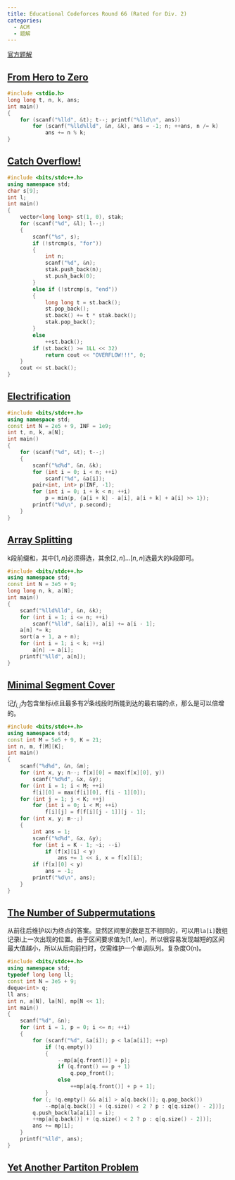 ```yaml
---
title: Educational Codeforces Round 66 (Rated for Div. 2)
categories:
  - ACM
  - 题解
---
```

[官方题解](https://codeforces.com/blog/entry/67484)
## [From Hero to Zero](https://vjudge.net/problem/CodeForces-1175A)
```c
#include <stdio.h>
long long t, n, k, ans;
int main()
{
	for (scanf("%lld", &t); t--; printf("%lld\n", ans))
		for (scanf("%lld%lld", &n, &k), ans = -1; n; ++ans, n /= k)
			ans += n % k;
}
```
## [Catch Overflow!](https://vjudge.net/problem/CodeForces-1175B)
```cpp
#include <bits/stdc++.h>
using namespace std;
char s[9];
int l;
int main()
{
	vector<long long> st(1, 0), stak;
	for (scanf("%d", &l); l--;)
	{
		scanf("%s", s);
		if (!strcmp(s, "for"))
		{
			int n;
			scanf("%d", &n);
			stak.push_back(n);
			st.push_back(0);
		}
		else if (!strcmp(s, "end"))
		{
			long long t = st.back();
			st.pop_back();
			st.back() += t * stak.back();
			stak.pop_back();
		}
		else
			++st.back();
		if (st.back() >= 1LL << 32)
			return cout << "OVERFLOW!!!", 0;
	}
	cout << st.back();
}
```
## [Electrification](https://vjudge.net/problem/CodeForces-1175C)
```cpp
#include <bits/stdc++.h>
using namespace std;
const int N = 2e5 + 9, INF = 1e9;
int t, n, k, a[N];
int main()
{
	for (scanf("%d", &t); t--;)
	{
		scanf("%d%d", &n, &k);
		for (int i = 0; i < n; ++i)
			scanf("%d", &a[i]);
		pair<int, int> p(INF, -1);
		for (int i = 0; i + k < n; ++i)
			p = min(p, {a[i + k] - a[i], a[i + k] + a[i] >> 1});
		printf("%d\n", p.second);
	}
}
```
## [Array Splitting](https://vjudge.net/problem/CodeForces-1175D)
k段前缀和，其中$[1,n]$必须得选，其余$[2,n]\ldots [n,n]$选最大的k段即可。
```cpp
#include <bits/stdc++.h>
using namespace std;
const int N = 3e5 + 9;
long long n, k, a[N];
int main()
{
	scanf("%lld%lld", &n, &k);
	for (int i = 1; i <= n; ++i)
		scanf("%lld", &a[i]), a[i] += a[i - 1];
	a[n] *= k;
	sort(a + 1, a + n);
	for (int i = 1; i < k; ++i)
		a[n] -= a[i];
	printf("%lld", a[n]);
}
```
## [Minimal Segment Cover](https://vjudge.net/problem/CodeForces-1175E)
记$f_{i,j}$为包含坐标$i$点且最多有$2^j$条线段时所能到达的最右端的点，那么是可以倍增的。
```cpp
#include <bits/stdc++.h>
using namespace std;
const int M = 5e5 + 9, K = 21;
int n, m, f[M][K];
int main()
{
	scanf("%d%d", &n, &m);
	for (int x, y; n--; f[x][0] = max(f[x][0], y))
		scanf("%d%d", &x, &y);
	for (int i = 1; i < M; ++i)
		f[i][0] = max(f[i][0], f[i - 1][0]);
	for (int j = 1; j < K; ++j)
		for (int i = 0; i < M; ++i)
			f[i][j] = f[f[i][j - 1]][j - 1];
	for (int x, y; m--;)
	{
		int ans = 1;
		scanf("%d%d", &x, &y);
		for (int i = K - 1; ~i; --i)
			if (f[x][i] < y)
				ans += 1 << i, x = f[x][i];
		if (f[x][0] < y)
			ans = -1;
		printf("%d\n", ans);
	}
}
```
## [The Number of Subpermutations](https://vjudge.net/problem/CodeForces-1175F)
从前往后维护以i为终点的答案。显然区间里的数是互不相同的，可以用`la[i]`数组记录i上一次出现的位置。由于区间要求值为$[1,len]$，所以很容易发现越短的区间最大值越小，所以从后向前扫时，仅需维护一个单调队列。复杂度O(n)。
```cpp
#include <bits/stdc++.h>
using namespace std;
typedef long long ll;
const int N = 3e5 + 9;
deque<int> q;
ll ans;
int n, a[N], la[N], mp[N << 1];
int main()
{
	scanf("%d", &n);
	for (int i = 1, p = 0; i <= n; ++i)
	{
		for (scanf("%d", &a[i]); p < la[a[i]]; ++p)
			if (!q.empty())
			{
				--mp[a[q.front()] + p];
				if (q.front() == p + 1)
					q.pop_front();
				else
					++mp[a[q.front()] + p + 1];
			}
		for (; !q.empty() && a[i] > a[q.back()]; q.pop_back())
			--mp[a[q.back()] + (q.size() < 2 ? p : q[q.size() - 2])];
		q.push_back(la[a[i]] = i);
		++mp[a[q.back()] + (q.size() < 2 ? p : q[q.size() - 2])];
		ans += mp[i];
	}
	printf("%lld", ans);
}
```
## [Yet Another Partiton Problem](https://vjudge.net/problem/CodeForces-1175G)
```cpp
```

